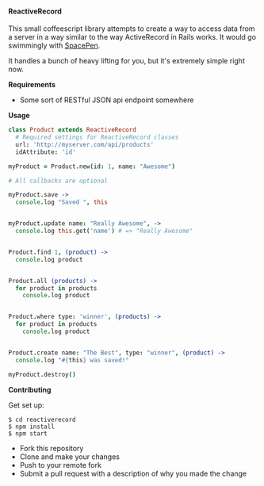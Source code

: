 #### ReactiveRecord

This small coffeescript library attempts to create a way to access data from a server in a way similar to the way ActiveRecord in Rails works. It would go swimmingly with [SpacePen](https://github.com/atom/space-pen).

It handles a bunch of heavy lifting for you, but it's extremely simple right now.

**Requirements**

- Some sort of RESTful JSON api endpoint somewhere

**Usage**

```coffeescript
class Product extends ReactiveRecord
  # Required settings for ReactiveRecord classes
  url: 'http://myserver.com/api/products'
  idAttribute: 'id'

myProduct = Product.new(id: 1, name: "Awesome")

# All callbacks are optional

myProduct.save ->
  console.log "Saved ", this


myProduct.update name: "Really Awesome", ->
  console.log this.get('name') # => "Really Awesome"


Product.find 1, (product) ->
  console.log product


Product.all (products) ->
  for product in products
    console.log product


Product.where type: 'winner', (products) ->
  for product in products
    console.log product


Product.create name: "The Best", type: "winner", (product) ->
  console.log "#{this} was saved!"

myProduct.destroy()
```

**Contributing**

Get set up:

```shell
$ cd reactiverecord
$ npm install
$ npm start
```

- Fork this repository
- Clone and make your changes
- Push to your remote fork
- Submit a pull request with a description of why you made the change
